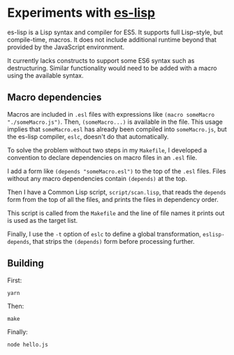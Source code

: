 # Experiments with [es-lisp](https://github.com/anko/eslisp)

es-lisp is a Lisp syntax and compiler for ES5. It supports full Lisp-style,
but compile-time, macros. It does not include additional runtime beyond that provided
by the JavaScript environment.

It currently lacks constructs to support some ES6 syntax such as destructuring.
Similar functionality would need to be added with a macro using the available
syntax.

## Macro dependencies

Macros are included in `.esl` files with expressions like `(macro someMacro
"./someMacro.js")`. Then, `(someMacro...)` is available in the file. This usage
implies that `someMacro.esl` has already been compiled into `someMacro.js`, but
the es-lisp compiler, `eslc`, doesn't do that automatically.

To solve the problem without two steps in my `Makefile`, I developed a
convention to declare dependencies on macro files in an `.esl` file.

I add a form like `(depends "someMacro.esl")` to the top of the `.esl` files.
Files without any macro dependencies contain `(depends)` at the top.

Then I have a Common Lisp script, `script/scan.lisp`, that reads the `depends`
form from the top of all the files, and prints the files in dependency order.

This script is called from the `Makefile` and the line of file names it prints
out is used as the target list.

Finally, I use the `-t` option of `eslc` to define a global transformation,
`eslisp-depends`, that strips the `(depends)` form before processing further.

## Building

First:

    yarn
    
Then:

    make
    
Finally:

    node hello.js
